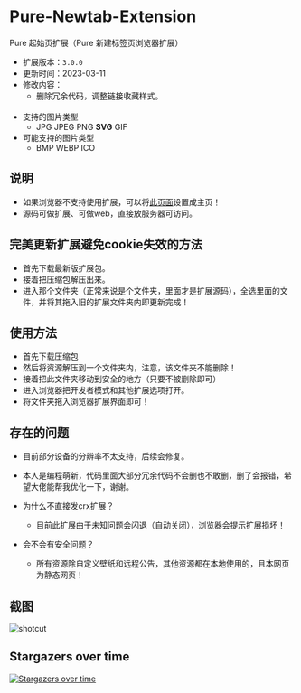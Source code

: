 # Pure-Newtab-Extension

<!--![img](https://dl3.img.timecdn.cn/2022/11/19/pure.png)-->

Pure 起始页扩展（Pure 新建标签页浏览器扩展）
- 扩展版本：`3.0.0`
- 更新时间：2023-03-11
- 修改内容：
  - 删除冗余代码，调整链接收藏样式。
<br><br>
- 支持的图片类型
  - JPG JPEG PNG <strong>SVG</strong> GIF
- 可能支持的图片类型
  - BMP WEBP ICO 


## 说明
- 如果浏览器不支持使用扩展，可以将[此页面](https://pure-newtab.netlify.app)设置成主页！
- 源码可做扩展、可做web，直接放服务器可访问。

## 完美更新扩展避免cookie失效的方法
- 首先下载最新版扩展包。
- 接着把压缩包解压出来。
- 进入那个文件夹（正常来说是个文件夹，里面才是扩展源码），全选里面的文件，并将其拖入旧的扩展文件夹内即更新完成！

## 使用方法
- 首先下载压缩包
- 然后将资源解压到一个文件夹内，注意，该文件夹不能删除！
- 接着把此文件夹移动到安全的地方（只要不被删除即可）
- 进入浏览器把开发者模式和其他扩展选项打开。
- 将文件夹拖入浏览器扩展界面即可！

## 存在的问题
- 目前部分设备的分辨率不太支持，后续会修复。
- 本人是编程萌新，代码里面大部分冗余代码不会删也不敢删，删了会报错，希望大佬能帮我优化一下，谢谢。

- 为什么不直接发crx扩展？
  - 目前此扩展由于未知问题会闪退（自动关闭），浏览器会提示扩展损坏！
- 会不会有安全问题？
  - 所有资源除自定义壁纸和远程公告，其他资源都在本地使用的，且本网页为静态网页！

## 截图
![shotcut](https://cdn.jsdelivr.net/gh/xiaoji235/Pure-Newtab/preview/img.png)


## Stargazers over time

[![Stargazers over time](https://starchart.cc/xiaoji235/Pure-Newtab-Extension.svg)](https://starchart.cc/xiaoji235/Pure-Newtab-Extension)

